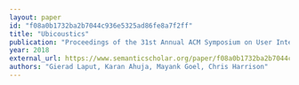 ```yaml
---
layout: paper
id: "f08a0b1732ba2b7044c936e5325ad86fe8a7f2ff"
title: "Ubicoustics"
publication: "Proceedings of the 31st Annual ACM Symposium on User Interface Software and Technology"
year: 2018
external_url: https://www.semanticscholar.org/paper/f08a0b1732ba2b7044c936e5325ad86fe8a7f2ff
authors: "Gierad Laput, Karan Ahuja, Mayank Goel, Chris Harrison"
---
```

